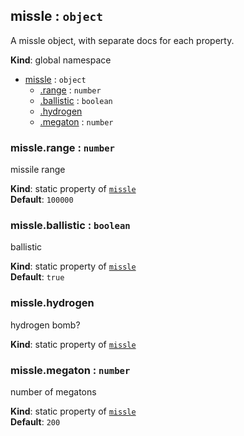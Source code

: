 <a name="missle"></a>
## missle : <code>object</code>
A missle object, with separate docs for each property.

**Kind**: global namespace  

* [missle](#missle) : <code>object</code>
    * [.range](#missle.range) : <code>number</code>
    * [.ballistic](#missle.ballistic) : <code>boolean</code>
    * [.hydrogen](#missle.hydrogen)
    * [.megaton](#missle.megaton) : <code>number</code>

<a name="missle.range"></a>
### missle.range : <code>number</code>
missile range

**Kind**: static property of <code>[missle](#missle)</code>  
**Default**: <code>100000</code>  
<a name="missle.ballistic"></a>
### missle.ballistic : <code>boolean</code>
ballistic

**Kind**: static property of <code>[missle](#missle)</code>  
**Default**: <code>true</code>  
<a name="missle.hydrogen"></a>
### missle.hydrogen
hydrogen bomb?

**Kind**: static property of <code>[missle](#missle)</code>  
<a name="missle.megaton"></a>
### missle.megaton : <code>number</code>
number of megatons

**Kind**: static property of <code>[missle](#missle)</code>  
**Default**: <code>200</code>  
